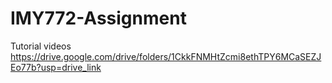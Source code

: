 # IMY772-Assignment

Tutorial videos
https://drive.google.com/drive/folders/1CkkFNMHtZcmi8ethTPY6MCaSEZJEo77b?usp=drive_link
